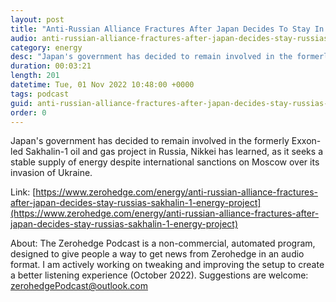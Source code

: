 ```yaml
---
layout: post
title: "Anti-Russian Alliance Fractures After Japan Decides To Stay In Russia's Sakhalin-1 Energy Project"
audio: anti-russian-alliance-fractures-after-japan-decides-stay-russias-sakhalin-1-energy-project-1
category: energy
desc: "Japan's government has decided to remain involved in the formerly Exxon-led Sakhalin-1 oil and gas project in Russia, Nikkei has learned, as it seeks a stable supply of energy despite international sanctions on Moscow over its invasion of Ukraine."
duration: 00:03:21
length: 201
datetime: Tue, 01 Nov 2022 10:48:00 +0000
tags: podcast
guid: anti-russian-alliance-fractures-after-japan-decides-stay-russias-sakhalin-1-energy-project-0
order: 0
---
```

Japan's government has decided to remain involved in the formerly Exxon-led Sakhalin-1 oil and gas project in Russia, Nikkei has learned, as it seeks a stable supply of energy despite international sanctions on Moscow over its invasion of Ukraine.

Link: [https://www.zerohedge.com/energy/anti-russian-alliance-fractures-after-japan-decides-stay-russias-sakhalin-1-energy-project](https://www.zerohedge.com/energy/anti-russian-alliance-fractures-after-japan-decides-stay-russias-sakhalin-1-energy-project)

About: The Zerohedge Podcast is a non-commercial, automated program, designed to give people a way to get news from Zerohedge in an audio format.  I am actively working on tweaking and improving the setup to create a better listening experience (October 2022).  Suggestions are welcome: [zerohedgePodcast@outlook.com](mailto:zerohedgePodcast@outlook.com)